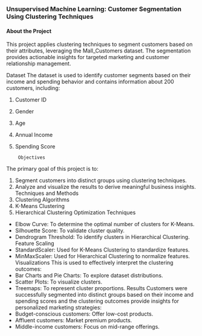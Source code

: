 ### Unsupervised Machine Learning: Customer Segmentation Using Clustering Techniques
  #### About the Project
This project applies clustering techniques to segment customers based on their attributes, leveraging the Mall_Customers dataset. The segmentation provides actionable insights for targeted marketing and customer relationship management.

  Dataset
The dataset is used to identify customer segments based on their income and spending behavior and  contains information about 200 customers, including:

1. Customer ID
2. Gender
3. Age
4. Annual Income
5. Spending Score


        Objectives
The primary goal of this project is to:
1. Segment customers into distinct groups using clustering techniques.
2. Analyze and visualize the results to derive meaningful business insights.
         Techniques and Methods
1. Clustering Algorithms
2. K-Means Clustering
3. Hierarchical Clustering
          Optimization Techniques
- Elbow Curve: To determine the optimal number of clusters for K-Means.
- Silhouette Score: To validate cluster quality.
- Dendrogram Threshold: To identify clusters in Hierarchical Clustering.
          Feature Scaling
- StandardScaler: Used for K-Means Clustering to standardize features.
- MinMaxScaler: Used for Hierarchical Clustering to normalize features.
          Visualizations
This is used to effectively interpret the clustering outcomes:
- Bar Charts and Pie Charts: To explore dataset distributions.
- Scatter Plots: To visualize clusters.
- Treemaps: To represent cluster proportions.
        Results
Customers were successfully segmented into distinct groups based on their income and spending scores and the clustering outcomes provide insights for personalized marketing strategies:
- Budget-conscious customers: Offer low-cost products.
- Affluent customers: Market premium products.
- Middle-income customers: Focus on mid-range offerings.
